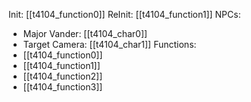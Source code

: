 Init: [[t4104_function0]]
ReInit: [[t4104_function1]]
NPCs:
- Major Vander: [[t4104_char0]]
- Target Camera: [[t4104_char1]]
Functions:
- [[t4104_function0]]
- [[t4104_function1]]
- [[t4104_function2]]
- [[t4104_function3]]
